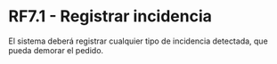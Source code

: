 # RF7.1 - Registrar incidencia
El sistema deberá registrar cualquier tipo de incidencia detectada, que pueda demorar el pedido.


